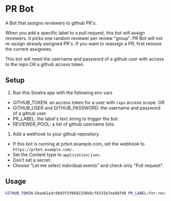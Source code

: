 # PR Bot

A Bot that assigns reviewers to github PR's.

When you add a specific label to a pull request, this bot will assign
reviewers. It picks one random reviewer per review "group". PR Bot will not
re-assign already assigned PR's. If you want to reassign a PR, first remove the
current assignees.

This bot will need the username and password of a github user with access to
the repo OR a github access token.

## Setup

1. Run this Sinatra app with the following env vars
  * GITHUB_TOKEN: an access token for a user with `repo` access scope. OR
  * GITHUB_USER and GITHUB_PASSWORD: the username and password of a github user. 
  * PR_LABEL: the label's text string to trigger the bot.
  * REVIEWER_POOL: a list of github username lists.
1. Add a webhook to your github repository
  * If this bot is running at prbot.example.com, set the webhook to `https://prbot.example.com/`.
  * Set the Content type to `application/json`.
  * Don't set a secret.
  * Choose "Let me select individual events" and check only "Pull request".

## Usage

```bash
GITHUB_TOKEN=5baa61e4c9b93f3f0682250b6cf8331b7ee68fd8 PR_LABEL=for-review REVIEWER_POOL=[["andruby", "jeff"],["defunkt","pjhyett"]] ruby app.rb
```
